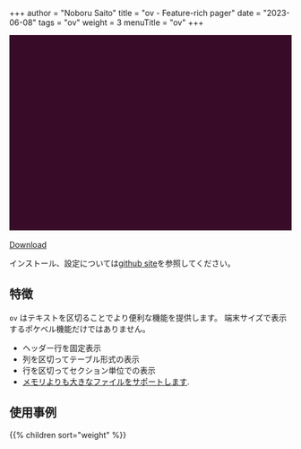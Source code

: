+++
author = "Noboru Saito"
title = "ov - Feature-rich pager"
date = "2023-06-08"
tags = "ov"
weight = 3
menuTitle = "ov"
+++

[![ov](ov.gif)](https://github.com/noborus/ov)

[Download](https://github.com/noborus/ov/releases/latest)

 インストール、設定については[github site](https://github.com/noborus/ov)を参照してください。

## 特徴

`ov` はテキストを区切ることでより便利な機能を提供します。
端末サイズで表示するポケベル機能だけではありません。

* ヘッダー行を固定表示
* 列を区切ってテーブル形式の表示
* 行を区切ってセクション単位での表示
* [メモリよりも大きなファイルをサポートします](memory).

## 使用事例

{{% children sort="weight" %}}
